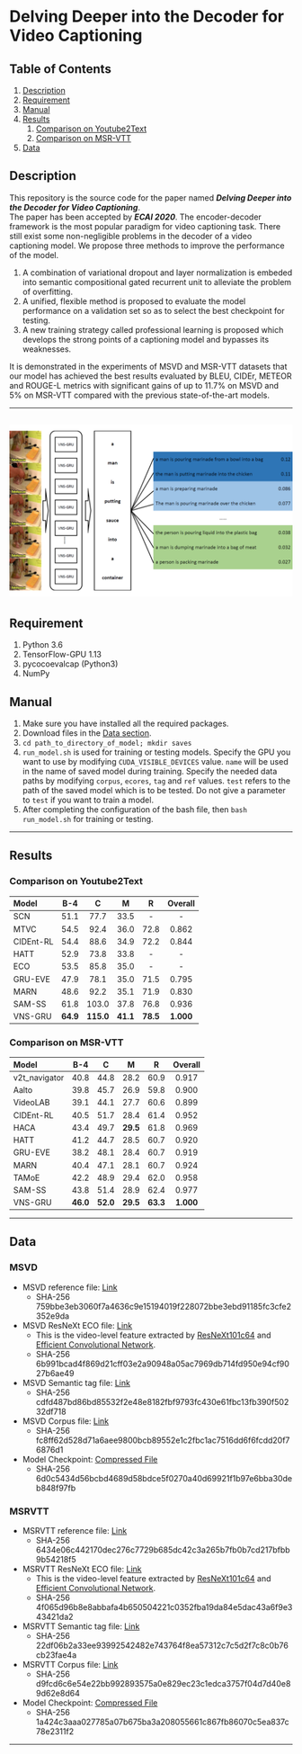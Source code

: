 # Delving Deeper into the Decoder for Video Captioning
## Table of Contents
1. [Description](#description)
2. [Requirement](#requirement)
3. [Manual](#manul)
4. [Results](#results)
    1. [Comparison on Youtube2Text](#cy)
    2. [Comparison on MSR-VTT](#cm)
5. [Data](#data)

## <a name="description"></a> Description
This repository is the source code for the paper named ***Delving Deeper into the Decoder for Video Captioning***.  
The paper has been accepted by ***ECAI 2020***. The encoder-decoder framework is the most popular paradigm for video captioning task. There still exist some non-negligible problems in the decoder of a video captioning model. We propose three methods to improve the performance of the model.
1. A combination of variational dropout and layer normalization is embeded into semantic compositional gated recurrent unit to alleviate the problem of overfitting. 
2. A unified, flexible method is proposed to evaluate the model performance on a validation set so as to select the best checkpoint for testing. 
3. A new training strategy called professional learning is proposed which develops the strong points of a captioning model and bypasses its weaknesses.

It is demonstrated in the experiments of MSVD and MSR-VTT datasets that our model has achieved the best results evaluated by BLEU, CIDEr, METEOR and ROUGE-L metrics with significant gains of up to 11.7% on MSVD and 5% on MSR-VTT compared with the previous state-of-the-art models.

---

![Professional Learning](./imgs/professional_learning.png)
---

## <a name="requirement"></a>Requirement
1. Python 3.6
2. TensorFlow-GPU 1.13
3. pycocoevalcap (Python3)
4. NumPy

## <a name="manual"></a>Manual
1. Make sure you have installed all the required packages.
2. Download files in the [Data section](#data).
3. `cd path_to_directory_of_model; mkdir saves`
4. `run_model.sh` is used for training or testing models.
 Specify the GPU you want to use by modifying `CUDA_VISIBLE_DEVICES` value. `name` will be used in the name of saved model during training. Specify the needed data paths by modifying `corpus`, `ecores`, `tag` and `ref` values. `test` refers to the path of the saved model which is to be tested. Do not give a parameter to `test` if you want to train a model.
5. After completing the configuration of the bash file, then `bash run_model.sh` for training or testing.

---
## <a name="results"></a> Results

### <a name="cy"></a> Comparison on Youtube2Text

| Model   | B-4      | C        | M        | R        |  Overall |
| :------ | :------: | :------: | :------: | :------: | :------: |
|SCN      | 51.1     | 77.7     | 33.5     | -        | -        |
|MTVC     | 54.5     | 92.4     | 36.0     | 72.8     | 0.862    |
|CIDEnt-RL| 54.4     | 88.6     | 34.9     | 72.2     | 0.844    |
|HATT     | 52.9     | 73.8     | 33.8     | -        | -        |
|ECO      | 53.5     | 85.8     | 35.0     | -        | -        |
|GRU-EVE  | 47.9     | 78.1     | 35.0     | 71.5     | 0.795    |
|MARN     | 48.6     | 92.2     | 35.1     | 71.9     | 0.830    |
|SAM-SS   | 61.8     |103.0     | 37.8     | 76.8     | 0.936    |
|VNS-GRU  | **64.9** |**115.0** |**41.1**  |**78.5**  | **1.000**|

### <a name="cm"></a> Comparison on MSR-VTT

| Model       | B-4      | C        | M        | R        |  Overall |
| :------     | :------: | :------: | :------: | :------: | :------: |
|v2t_navigator| 40.8     | 44.8     | 28.2     | 60.9     | 0.917    |
|Aalto        | 39.8     | 45.7     | 26.9     | 59.8     | 0.900    |
|VideoLAB     | 39.1     | 44.1     | 27.7     | 60.6     | 0.899    |
|CIDEnt-RL    | 40.5     | 51.7     | 28.4     | 61.4     | 0.952    |
|HACA         | 43.4     | 49.7     | **29.5** | 61.8     | 0.969    |
|HATT         | 41.2     | 44.7     | 28.5     | 60.7     | 0.920    |
|GRU-EVE      | 38.2     | 48.1     | 28.4     | 60.7     | 0.919    |
|MARN         | 40.4     | 47.1     | 28.1     | 60.7     | 0.924    |
|TAMoE        | 42.2     | 48.9     | 29.4     | 62.0     | 0.958    |
|SAM-SS       | 43.8     | 51.4     | 28.9     | 62.4     | 0.977    |
|VNS-GRU      | **46.0** | **52.0** | **29.5** | **63.3** | **1.000**|


---
## <a name="data"></a> Data

### <a name="dmsvd"></a> MSVD
- MSVD reference file: [Link](https://cloud.tsinghua.edu.cn/f/8425bb76757f49699e26/?dl=1)
    * SHA-256 759bbe3eb3060f7a4636c9e15194019f228072bbe3ebd91185fc3cfe2352e9da
- MSVD ResNeXt ECO file: [Link](https://cloud.tsinghua.edu.cn/f/4b5b49f37f4c48818488/?dl=1)
    * This is the video-level feature extracted by 
    [ResNeXt101c64](https://github.com/taehoonlee/tensornets) and 
    [Efficient Convolutional Network](https://github.com/mzolfaghari/ECO-efficient-video-understanding).
    * SHA-256 6b991bcad4f869d21cff03e2a90948a05ac7969db714fd950e94cf9027b6ae49
- MSVD Semantic tag file: [Link](https://cloud.tsinghua.edu.cn/f/6da301d86822407995a3/?dl=1)
    * SHA-256 cdfd487bd86bd85532f2e48e8182fbf9793fc430e61fbc13fb390f50232df718
- MSVD Corpus file: [Link](https://cloud.tsinghua.edu.cn/f/035ce798d9d74d28a91c/?dl=1)
    * SHA-256 fc8ff62d528d71a6aee9800bcb89552e1c2fbc1ac7516dd6f6fcdd20f76876d1
- Model Checkpoint: [Compressed File](https://cloud.tsinghua.edu.cn/f/a22811befd8a47668a58/?dl=1)
    * SHA-256 6d0c5434d56bcbd4689d58bdce5f0270a40d69921f1b97e6bba30deb848f97fb

### <a name="dmsrvtt"></a> MSRVTT
- MSRVTT reference file: [Link](https://cloud.tsinghua.edu.cn/f/e814ef0de54549d0a1d8/?dl=1)
    * SHA-256 6434e06c442170dec276c7729b685dc42c3a265b7fb0b7cd217bfbb9b54218f5
- MSRVTT ResNeXt ECO file: [Link](https://cloud.tsinghua.edu.cn/f/f69701c47f6d4a43a8ca/?dl=1)
    * This is the video-level feature extracted by 
    [ResNeXt101c64](https://github.com/taehoonlee/tensornets) and 
    [Efficient Convolutional Network](https://github.com/mzolfaghari/ECO-efficient-video-understanding).
    * SHA-256 4f065d96b8e8abbafa4b650504221c0352fba19da84e5dac43a6f9e343421da2
- MSRVTT Semantic tag file: [Link](https://cloud.tsinghua.edu.cn/f/1800b13c1d694abdb225/?dl=1)
    * SHA-256 22df06b2a33ee93992542482e743764f8ea57312c7c5d2f7c8c0b76cb23fae4a
- MSRVTT Corpus file: [Link](https://cloud.tsinghua.edu.cn/f/58eb6326f0d64ad1b577/?dl=1)
    * SHA-256 d9fcd6c6e54e22bb992893575a0e829ec23c1edca3757f04d7d40e89d62e8d64
- Model Checkpoint: [Compressed File](https://cloud.tsinghua.edu.cn/f/eb4f4103495640228b95/?dl=1)
    * SHA-256 1a424c3aaa027785a07b675ba3a208055661c867fb86070c5ea837c78e2311f2

---